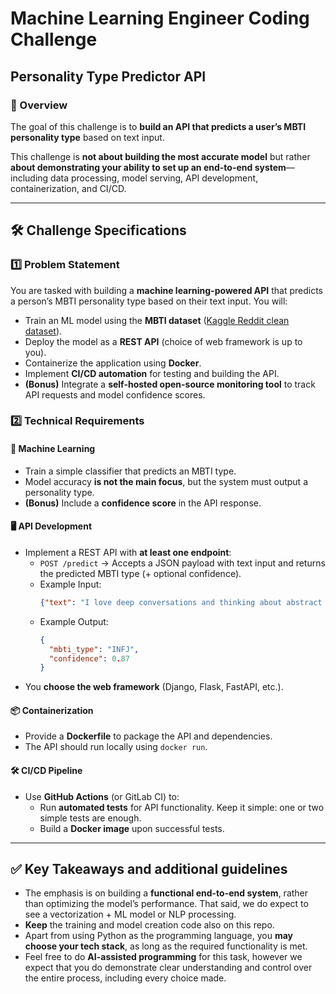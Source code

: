 # **Machine Learning Engineer Coding Challenge**  
## **Personality Type Predictor API**  

### **📌 Overview**  
The goal of this challenge is to **build an API that predicts a user’s MBTI personality type** based on text input.  

This challenge is **not about building the most accurate model** but rather **about demonstrating your ability to set up an end-to-end system**—including data processing, model serving, API development, containerization, and CI/CD.  

---

## **🛠️ Challenge Specifications**  

### **1️⃣ Problem Statement**  
You are tasked with building a **machine learning-powered API** that predicts a person’s MBTI personality type based on their text input. You will:  
- Train an ML model using the **MBTI dataset** ([Kaggle Reddit clean dataset](https://www.kaggle.com/datasets/zeyadkhalid/mbti-personality-types-500-dataset/data)).  
- Deploy the model as a **REST API** (choice of web framework is up to you).  
- Containerize the application using **Docker**.  
- Implement **CI/CD automation** for testing and building the API.  
- **(Bonus)** Integrate a **self-hosted open-source monitoring tool** to track API requests and model confidence scores.  

### **2️⃣ Technical Requirements**  

#### **🧠 Machine Learning**
- Train a simple classifier that predicts an MBTI type.  
- Model accuracy **is not the main focus**, but the system must output a personality type.  
- **(Bonus)** Include a **confidence score** in the API response.  

#### **🖥️ API Development**  
- Implement a REST API with **at least one endpoint**:  
  - `POST /predict` → Accepts a JSON payload with text input and returns the predicted MBTI type (+ optional confidence).  
  - Example Input:  
    ```json
    {"text": "I love deep conversations and thinking about abstract ideas."}
    ```  
  - Example Output:  
    ```json
    {
      "mbti_type": "INFJ",
      "confidence": 0.87
    }
    ```  
- You **choose the web framework** (Django, Flask, FastAPI, etc.).  

#### **📦 Containerization**  
- Provide a **Dockerfile** to package the API and dependencies.  
- The API should run locally using `docker run`.  

#### **🛠️ CI/CD Pipeline**  
- Use **GitHub Actions** (or GitLab CI) to:  
  - Run **automated tests** for API functionality. Keep it simple: one or two simple tests are enough.
  - Build a **Docker image** upon successful tests.  

---

## **✅ Key Takeaways and additional guidelines**  
- The emphasis is on building a **functional end-to-end system**, rather than optimizing the model’s performance. That said, we do expect to see a vectorization + ML model or NLP processing.
- **Keep** the training and model creation code also on this repo.
- Apart from using Python as the programming language, you **may choose your tech stack**, as long as the required functionality is met.
- Feel free to do **AI-assisted programming** for this task, however we expect that you do demonstrate clear understanding and control over the entire process, including every choice made.

